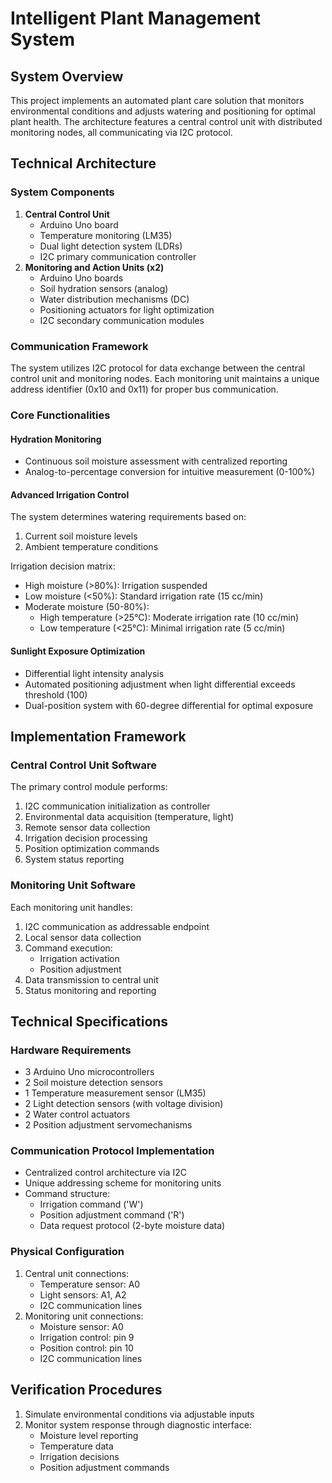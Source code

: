 # Intelligent Plant Management System

## System Overview
This project implements an automated plant care solution that monitors environmental conditions and adjusts watering and positioning for optimal plant health. The architecture features a central control unit with distributed monitoring nodes, all communicating via I2C protocol.

## Technical Architecture
### System Components
1. **Central Control Unit**
   - Arduino Uno board
   - Temperature monitoring (LM35)
   - Dual light detection system (LDRs)
   - I2C primary communication controller
2. **Monitoring and Action Units (x2)**
   - Arduino Uno boards
   - Soil hydration sensors (analog)
   - Water distribution mechanisms (DC)
   - Positioning actuators for light optimization
   - I2C secondary communication modules

### Communication Framework
The system utilizes I2C protocol for data exchange between the central control unit and monitoring nodes. Each monitoring unit maintains a unique address identifier (0x10 and 0x11) for proper bus communication.

### Core Functionalities
#### Hydration Monitoring
- Continuous soil moisture assessment with centralized reporting
- Analog-to-percentage conversion for intuitive measurement (0-100%)

#### Advanced Irrigation Control
The system determines watering requirements based on:
1. Current soil moisture levels
2. Ambient temperature conditions

Irrigation decision matrix:
- High moisture (>80%): Irrigation suspended
- Low moisture (<50%): Standard irrigation rate (15 cc/min)
- Moderate moisture (50-80%):
  - High temperature (>25°C): Moderate irrigation rate (10 cc/min)
  - Low temperature (<25°C): Minimal irrigation rate (5 cc/min)

#### Sunlight Exposure Optimization
- Differential light intensity analysis
- Automated positioning adjustment when light differential exceeds threshold (100)
- Dual-position system with 60-degree differential for optimal exposure

## Implementation Framework
### Central Control Unit Software
The primary control module performs:
1. I2C communication initialization as controller
2. Environmental data acquisition (temperature, light)
3. Remote sensor data collection
4. Irrigation decision processing
5. Position optimization commands
6. System status reporting

### Monitoring Unit Software
Each monitoring unit handles:
1. I2C communication as addressable endpoint
2. Local sensor data collection
3. Command execution:
   - Irrigation activation
   - Position adjustment
4. Data transmission to central unit
5. Status monitoring and reporting

## Technical Specifications
### Hardware Requirements
- 3 Arduino Uno microcontrollers
- 2 Soil moisture detection sensors
- 1 Temperature measurement sensor (LM35)
- 2 Light detection sensors (with voltage division)
- 2 Water control actuators
- 2 Position adjustment servomechanisms

### Communication Protocol Implementation
- Centralized control architecture via I2C
- Unique addressing scheme for monitoring units
- Command structure:
  - Irrigation command ('W')
  - Position adjustment command ('R')
  - Data request protocol (2-byte moisture data)

### Physical Configuration
1. Central unit connections:
   - Temperature sensor: A0
   - Light sensors: A1, A2
   - I2C communication lines
2. Monitoring unit connections:
   - Moisture sensor: A0
   - Irrigation control: pin 9
   - Position control: pin 10
   - I2C communication lines

## Verification Procedures
1. Simulate environmental conditions via adjustable inputs
2. Monitor system response through diagnostic interface:
   - Moisture level reporting
   - Temperature data
   - Irrigation decisions
   - Position adjustment commands